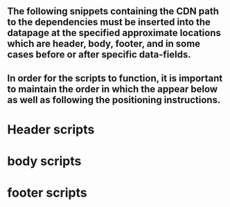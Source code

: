 ## The following snippets containing the CDN path to the dependencies must be inserted into the datapage at the specified approximate locations which are header, body, footer, and in some cases before or after specific data-fields.

## In order for the scripts to function, it is important to maintain the order in which the appear below as well as following the positioning instructions.

# Header scripts



# body scripts



# footer scripts
